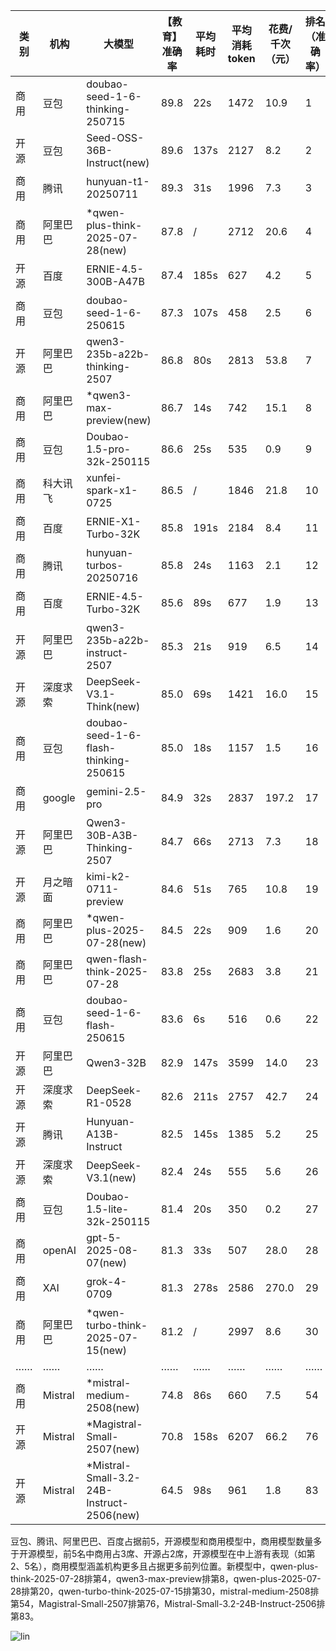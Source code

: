 
|类别|机构|大模型|【教育】准确率|平均耗时|平均消耗token|花费/千次（元）|排名（准确率）|
|---|---|-----|-------------------|-------|-----------|-----------|-----------|
|商用|豆包|doubao-seed-1-6-thinking-250715|89.8|22s|1472|10.9|1|
|开源|豆包|Seed-OSS-36B-Instruct(new)|89.6|137s|2127|8.2|2|
|商用|腾讯|hunyuan-t1-20250711|89.3|31s|1996|7.3|3|
|商用|阿里巴巴|*qwen-plus-think-2025-07-28(new)|87.8|/|2712|20.6|4|
|开源|百度|ERNIE-4.5-300B-A47B|87.4|185s|627|4.2|5|
|商用|豆包|doubao-seed-1-6-250615|87.3|107s|458|2.5|6|
|开源|阿里巴巴|qwen3-235b-a22b-thinking-2507|86.8|80s|2813|53.8|7|
|商用|阿里巴巴|*qwen3-max-preview(new)|86.7|14s|742|15.1|8|
|商用|豆包|Doubao-1.5-pro-32k-250115|86.6|25s|535|0.9|9|
|商用|科大讯飞|xunfei-spark-x1-0725|86.5|/|1846|21.8|10|
|商用|百度|ERNIE-X1-Turbo-32K|85.8|191s|2184|8.4|11|
|商用|腾讯|hunyuan-turbos-20250716|85.8|24s|1163|2.1|12|
|商用|百度|ERNIE-4.5-Turbo-32K|85.6|89s|677|1.9|13|
|开源|阿里巴巴|qwen3-235b-a22b-instruct-2507|85.3|21s|919|6.5|14|
|开源|深度求索|DeepSeek-V3.1-Think(new)|85.0|69s|1421|16.0|15|
|商用|豆包|doubao-seed-1-6-flash-thinking-250615|85.0|18s|1157|1.5|16|
|商用|google|gemini-2.5-pro|84.9|32s|2837|197.2|17|
|开源|阿里巴巴|Qwen3-30B-A3B-Thinking-2507|84.7|66s|2713|7.3|18|
|开源|月之暗面|kimi-k2-0711-preview|84.6|51s|765|10.8|19|
|商用|阿里巴巴|*qwen-plus-2025-07-28(new)|84.5|22s|909|1.6|20|
|商用|阿里巴巴|qwen-flash-think-2025-07-28|83.8|25s|2683|3.8|21|
|商用|豆包|doubao-seed-1-6-flash-250615|83.6|6s|516|0.6|22|
|开源|阿里巴巴|Qwen3-32B|82.9|147s|3599|14.0|23|
|开源|深度求索|DeepSeek-R1-0528|82.6|211s|2757|42.7|24|
|开源|腾讯|Hunyuan-A13B-Instruct|82.5|145s|1385|5.2|25|
|开源|深度求索|DeepSeek-V3.1(new)|82.4|24s|555|5.6|26|
|商用|豆包|Doubao-1.5-lite-32k-250115|81.4|20s|350|0.2|27|
|商用|openAI|gpt-5-2025-08-07(new)|81.3|33s|507|28.0|28|
|商用|XAI|grok-4-0709|81.3|278s|2586|270.0|29|
|商用|阿里巴巴|*qwen-turbo-think-2025-07-15(new)|81.2|/|2997|8.6|30|
|……|……|……|……|……|……|……|……|
|商用|Mistral|*mistral-medium-2508(new)|74.8|86s|660|7.5|54|
|开源|Mistral|*Magistral-Small-2507(new)|70.8|158s|6207|66.2|76|
|开源|Mistral|*Mistral-Small-3.2-24B-Instruct-2506(new)|64.5|98s|961|1.8|83|<br><br>


豆包、腾讯、阿里巴巴、百度占据前5，开源模型和商用模型中，商用模型数量多于开源模型，前5名中商用占3席、开源占2席，开源模型在中上游有表现（如第2、5名），商用模型涵盖机构更多且占据更多前列位置。新模型中，qwen-plus-think-2025-07-28排第4，qwen3-max-preview排第8，qwen-plus-2025-07-28排第20，qwen-turbo-think-2025-07-15排第30，mistral-medium-2508排第54，Magistral-Small-2507排第76，Mistral-Small-3.2-24B-Instruct-2506排第83。

![lin](../pic/教育.png)